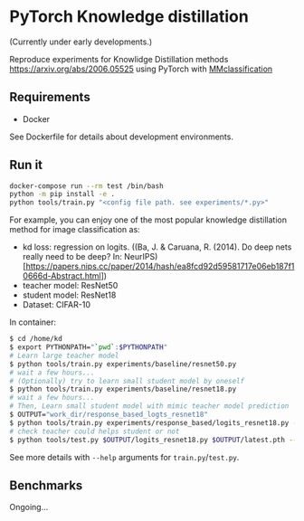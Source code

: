 # PyTorch Knowledge distillation

(Currently under early developments.)

Reproduce experiments for Knowlidge Distillation methods <https://arxiv.org/abs/2006.05525> using PyTorch with [MMclassification](https://github.com/open-mmlab/mmclassification)

## Requirements

- Docker

See Dockerfile for details about development environments.

## Run it

```bash
docker-compose run --rm test /bin/bash
python -m pip install -e .
python tools/train.py "<config file path. see experiments/*.py>"
```

For example, you can enjoy one of the most popular knowledge distillation method for image classification as:

- kd loss: regression on logits. ((Ba, J. & Caruana, R. (2014). Do deep nets really need
to be deep? In: NeurIPS)[<https://papers.nips.cc/paper/2014/hash/ea8fcd92d59581717e06eb187f10666d-Abstract.html>])
- teacher model: ResNet50
- student model: ResNet18
- Dataset: CIFAR-10

In container:

```bash
$ cd /home/kd
$ export PYTHONPATH="`pwd`:$PYTHONPATH"
# Learn large teacher model
$ python tools/train.py experiments/baseline/resnet50.py
# wait a few hours...
# (Optionally) try to learn small student model by oneself
$ python tools/train.py experiments/baseline/resnet18.py
# wait a few hours...
# Then, Learn small student model with mimic teacher model prediction
$ OUTPUT="work_dir/response_based_logts_resnet18"
$ python tools/train.py experiments/response_based/logits_resnet18.py --work-dir $OUTPUT
# check teacher could helps student or not
$ python tools/test.py $OUTPUT/logits_resnet18.py $OUTPUT/latest.pth --out $OUTPUT/test_result.json
```

See more details with `--help` arguments for `train.py`/`test.py`.

## Benchmarks

Ongoing...

